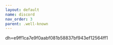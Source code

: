 ```yaml
---
layout: default
name: discord
nav_order: 3
parent: .well-known
---
```

dh=e9ff1ca7e9f0aabf081b58837bf943ef12564ff1
